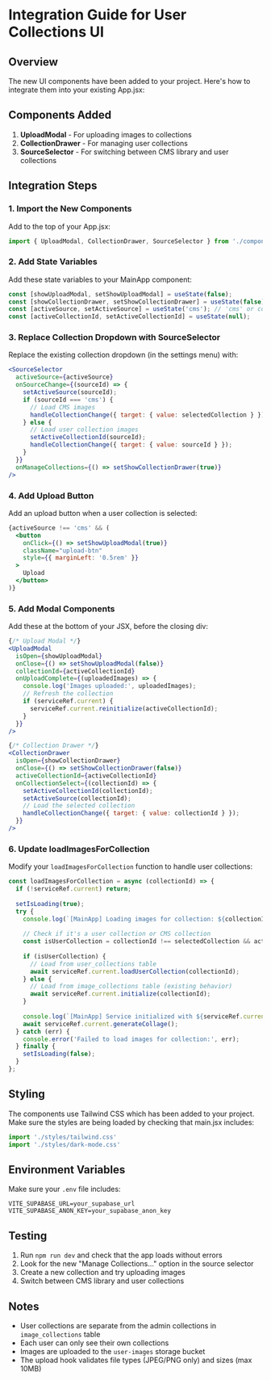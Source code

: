 # Integration Guide for User Collections UI

## Overview
The new UI components have been added to your project. Here's how to integrate them into your existing App.jsx:

## Components Added

1. **UploadModal** - For uploading images to collections
2. **CollectionDrawer** - For managing user collections
3. **SourceSelector** - For switching between CMS library and user collections

## Integration Steps

### 1. Import the New Components

Add to the top of your App.jsx:

```jsx
import { UploadModal, CollectionDrawer, SourceSelector } from './components';
```

### 2. Add State Variables

Add these state variables to your MainApp component:

```jsx
const [showUploadModal, setShowUploadModal] = useState(false);
const [showCollectionDrawer, setShowCollectionDrawer] = useState(false);
const [activeSource, setActiveSource] = useState('cms'); // 'cms' or collection ID
const [activeCollectionId, setActiveCollectionId] = useState(null);
```

### 3. Replace Collection Dropdown with SourceSelector

Replace the existing collection dropdown (in the settings menu) with:

```jsx
<SourceSelector
  activeSource={activeSource}
  onSourceChange={(sourceId) => {
    setActiveSource(sourceId);
    if (sourceId === 'cms') {
      // Load CMS images
      handleCollectionChange({ target: { value: selectedCollection } });
    } else {
      // Load user collection images
      setActiveCollectionId(sourceId);
      handleCollectionChange({ target: { value: sourceId } });
    }
  }}
  onManageCollections={() => setShowCollectionDrawer(true)}
/>
```

### 4. Add Upload Button

Add an upload button when a user collection is selected:

```jsx
{activeSource !== 'cms' && (
  <button 
    onClick={() => setShowUploadModal(true)}
    className="upload-btn"
    style={{ marginLeft: '0.5rem' }}
  >
    Upload
  </button>
)}
```

### 5. Add Modal Components

Add these at the bottom of your JSX, before the closing div:

```jsx
{/* Upload Modal */}
<UploadModal
  isOpen={showUploadModal}
  onClose={() => setShowUploadModal(false)}
  collectionId={activeCollectionId}
  onUploadComplete={(uploadedImages) => {
    console.log('Images uploaded:', uploadedImages);
    // Refresh the collection
    if (serviceRef.current) {
      serviceRef.current.reinitialize(activeCollectionId);
    }
  }}
/>

{/* Collection Drawer */}
<CollectionDrawer
  isOpen={showCollectionDrawer}
  onClose={() => setShowCollectionDrawer(false)}
  activeCollectionId={activeCollectionId}
  onCollectionSelect={(collectionId) => {
    setActiveCollectionId(collectionId);
    setActiveSource(collectionId);
    // Load the selected collection
    handleCollectionChange({ target: { value: collectionId } });
  }}
/>
```

### 6. Update loadImagesForCollection

Modify your `loadImagesForCollection` function to handle user collections:

```jsx
const loadImagesForCollection = async (collectionId) => {
  if (!serviceRef.current) return;
  
  setIsLoading(true);
  try {
    console.log(`[MainApp] Loading images for collection: ${collectionId}`);
    
    // Check if it's a user collection or CMS collection
    const isUserCollection = collectionId !== selectedCollection && activeSource !== 'cms';
    
    if (isUserCollection) {
      // Load from user_collections table
      await serviceRef.current.loadUserCollection(collectionId);
    } else {
      // Load from image_collections table (existing behavior)
      await serviceRef.current.initialize(collectionId);
    }
    
    console.log(`[MainApp] Service initialized with ${serviceRef.current.imageMetadata.length} images`);
    await serviceRef.current.generateCollage();
  } catch (err) {
    console.error('Failed to load images for collection:', err);
  } finally {
    setIsLoading(false);
  }
};
```

## Styling

The components use Tailwind CSS which has been added to your project. Make sure the styles are being loaded by checking that main.jsx includes:

```jsx
import './styles/tailwind.css'
import './styles/dark-mode.css'
```

## Environment Variables

Make sure your `.env` file includes:

```
VITE_SUPABASE_URL=your_supabase_url
VITE_SUPABASE_ANON_KEY=your_supabase_anon_key
```

## Testing

1. Run `npm run dev` and check that the app loads without errors
2. Look for the new "Manage Collections..." option in the source selector
3. Create a new collection and try uploading images
4. Switch between CMS library and user collections

## Notes

- User collections are separate from the admin collections in `image_collections` table
- Each user can only see their own collections
- Images are uploaded to the `user-images` storage bucket
- The upload hook validates file types (JPEG/PNG only) and sizes (max 10MB)
